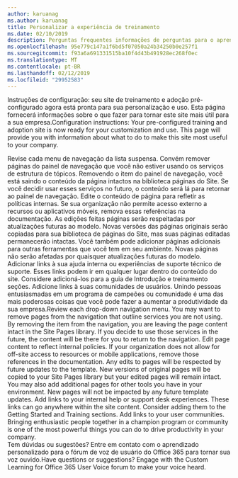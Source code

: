 ```yaml
---
author: karuanag
ms.author: karuanag
title: Personalizar a experiência de treinamento
ms.date: 02/10/2019
description: Perguntas frequentes informações de perguntas para o aprendizado personalizado para o Office 365
ms.openlocfilehash: 95e779c147a1f6bd5f07050a24b34250b0e257f1
ms.sourcegitcommit: f93a6a691331515ba10f4d43b491928ec268f0ec
ms.translationtype: MT
ms.contentlocale: pt-BR
ms.lasthandoff: 02/12/2019
ms.locfileid: "29952583"
---
```

<span data-ttu-id="de23a-p101">Instruções de configuração: seu site de treinamento e adoção pré-configurado agora está pronta para sua personalização e uso. Esta página fornecerá informações sobre o que fazer para tornar este site mais útil para a sua empresa.</span><span class="sxs-lookup"><span data-stu-id="de23a-p101">Configuration instructions: Your pre-configured training and adoption site is now ready for your customization and use. This page will provide you with information about what to do to make this site most useful to your company.</span></span>

<span data-ttu-id="de23a-p102">Revise cada menu de navegação da lista suspensa. Convém remover páginas do painel de navegação que você não estiver usando os serviços de estrutura de tópicos. Removendo o item do painel de navegação, você está saindo o conteúdo da página intactos na biblioteca páginas do Site. Se você decidir usar esses serviços no futuro, o conteúdo será lá para retornar ao painel de navegação. Edite o conteúdo de página para refletir as políticas internas. Se sua organização não permite acesso externo a recursos ou aplicativos móveis, remova essas referências na documentação. As edições feitas páginas serão respeitadas por atualizações futuras ao modelo. Novas versões das páginas originais serão copiadas para sua biblioteca de páginas do Site, mas suas páginas editadas permanecerão intactas. Você também pode adicionar páginas adicionais para outras ferramentas que você tem em seu ambiente. Novas páginas não serão afetadas por quaisquer atualizações futuras do modelo. Adicionar links à sua ajuda interna ou experiências de suporte técnico de suporte. Esses links podem ir em qualquer lugar dentro do conteúdo do site. Considere adicioná-los para a guia de Introdução e treinamento seções. Adicione links à suas comunidades de usuários. Unindo pessoas entusiasmadas em um programa de campeões ou comunidade é uma das mais poderosas coisas que você pode fazer a aumentar a produtividade da sua empresa.</span><span class="sxs-lookup"><span data-stu-id="de23a-p102">Review each drop-down navigation menu. You may want to remove pages from the navigation that outline services you are not using. By removing the item from the navigation, you are leaving the page content intact in the Site Pages library. If you decide to use those services in the future, the content will be there for you to return to the navigation. Edit page content to reflect internal policies. If your organization does not allow for off-site access to resources or mobile applications, remove those references in the documentation. Any edits to pages will be respected by future updates to the template. New versions of original pages will be copied to your Site Pages library but your edited pages will remain intact. You may also add additional pages for other tools you have in your environment. New pages will not be impacted by any future template updates. Add links to your internal help or support desk experiences. These links can go anywhere within the site content. Consider adding them to the Getting Started and Training sections. Add links to your user communities. Bringing enthusiastic people together in a champion program or community is one of the most powerful things you can do to drive productivity in your company.</span></span>  
<span data-ttu-id="de23a-p103">Tem dúvidas ou sugestões? Entre em contato com o aprendizado personalizado para o fórum de voz de usuário do Office 365 para tornar sua voz ouvido.</span><span class="sxs-lookup"><span data-stu-id="de23a-p103">Have questions or suggestions? Engage with the Custom Learning for Office 365 User Voice forum to make your voice heard.</span></span> 
